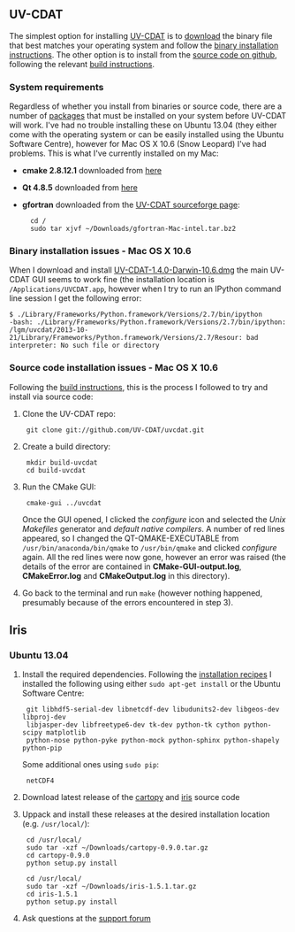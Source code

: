 ## UV-CDAT

The simplest option for installing [UV-CDAT](http://uvcdat.llnl.gov/) is to 
[download](http://sourceforge.net/projects/cdat/files/Releases/UV-CDAT/) the binary file 
that best matches your operating system and follow the 
[binary installation instructions](https://github.com/UV-CDAT/uvcdat/wiki/Install-Binaries). The 
other option is to install from the 
[source code on github](https://github.com/UV-CDAT/uvcdat), following the relevant 
[build instructions](https://github.com/UV-CDAT/uvcdat/wiki/Building-UVCDAT).

### System requirements

Regardless of whether you install from binaries or source code, there are a number of 
[packages](https://github.com/UV-CDAT/uvcdat/wiki/System-Requirements) that must be 
installed on your system before UV-CDAT will work. I've had no trouble installing these 
on Ubuntu 13.04 (they either come with the operating system or can be easily installed 
using the Ubuntu Software Centre), however for Mac OS X 10.6 (Snow Leopard) I've had 
problems. This is what I've currently installed on my Mac:

* **cmake 2.8.12.1** downloaded from [here](http://www.cmake.org/cmake/resources/software.html#latest)
* **Qt 4.8.5** downloaded from [here](http://qt-project.org/downloads)
* **gfortran** downloaded from the [UV-CDAT sourceforge page](http://sourceforge.net/projects/cdat/files/Releases/UV-CDAT/1.4/gfortran-Mac-intel.tar.bz2/download): 
    
        cd / 
        sudo tar xjvf ~/Downloads/gfortran-Mac-intel.tar.bz2


### Binary installation issues - Mac OS X 10.6

When I download and install 
[UV-CDAT-1.4.0-Darwin-10.6.dmg](http://sourceforge.net/projects/cdat/files/Releases/UV-CDAT/1.4/UV-CDAT-1.4.0-Darwin-10.6.dmg/download) 
the main UV-CDAT GUI seems to work fine (the installation location is 
`/Applications/UVCDAT.app`, however when I try to run an IPython command line session I 
get the following error:

    $ ./Library/Frameworks/Python.framework/Versions/2.7/bin/ipython
    -bash: ./Library/Frameworks/Python.framework/Versions/2.7/bin/ipython: /lgm/uvcdat/2013-10-21/Library/Frameworks/Python.framework/Versions/2.7/Resour: bad interpreter: No such file or directory


### Source code installation issues - Mac OS X 10.6

Following the [build instructions](https://github.com/UV-CDAT/uvcdat/wiki/Building-UVCDAT), 
this is the process I followed to try and install via source code:

1. Clone the UV-CDAT repo: 

        git clone git://github.com/UV-CDAT/uvcdat.git

2. Create a build directory: 

        mkdir build-uvcdat 
        cd build-uvcdat

3. Run the CMake GUI: 

        cmake-gui ../uvcdat 

    Once the GUI opened, I clicked the *configure* icon and selected the *Unix Makefiles* 
    generator and *default native compilers*. A number of red lines appeared, so I changed 
    the QT-QMAKE-EXECUTABLE from `/usr/bin/anaconda/bin/qmake` to `/usr/bin/qmake` and 
    clicked *configure* again. All the red lines were now gone, however an error was raised 
    (the details of the error are contained in **CMake-GUI-output.log**, **CMakeError.log** and 
    **CMakeOutput.log** in this directory).
   
4. Go back to the terminal and run `make` (however nothing happened, presumably because of the errors encountered in step 3).


## Iris

### Ubuntu 13.04

1. Install the required dependencies. Following the [installation recipes](https://github.com/SciTools/installation-recipes) I installed 
   the following using either `sudo apt-get install` or the Ubuntu Software Centre: 
        
        git libhdf5-serial-dev libnetcdf-dev libudunits2-dev libgeos-dev libproj-dev
        libjasper-dev libfreetype6-dev tk-dev python-tk cython python-scipy matplotlib
        python-nose python-pyke python-mock python-sphinx python-shapely python-pip

   Some additional ones using `sudo pip`:
        
        netCDF4

2. Download latest release of the [cartopy](https://github.com/SciTools/cartopy/tags) and 
   [iris](https://github.com/SciTools/iris/tags) source code 

3. Uppack and install these releases at the desired installation location (e.g. `/usr/local/`):
    
        cd /usr/local/    
        sudo tar -xzf ~/Downloads/cartopy-0.9.0.tar.gz
        cd cartopy-0.9.0
        python setup.py install

        cd /usr/local/
        sudo tar -xzf ~/Downloads/iris-1.5.1.tar.gz
        cd iris-1.5.1
        python setup.py install

4. Ask questions at the [support forum](http://scitools.org.uk/iris/community.html) 

